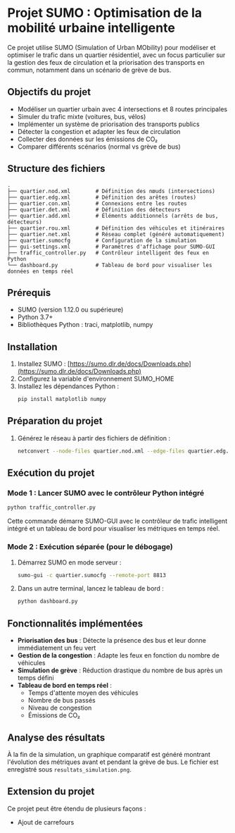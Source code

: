 # Projet SUMO : Optimisation de la mobilité urbaine intelligente

Ce projet utilise SUMO (Simulation of Urban MObility) pour modéliser et optimiser le trafic dans un quartier résidentiel, avec un focus particulier sur la gestion des feux de circulation et la priorisation des transports en commun, notamment dans un scénario de grève de bus.

## Objectifs du projet

- Modéliser un quartier urbain avec 4 intersections et 8 routes principales
- Simuler du trafic mixte (voitures, bus, vélos)
- Implémenter un système de priorisation des transports publics
- Détecter la congestion et adapter les feux de circulation
- Collecter des données sur les émissions de CO₂
- Comparer différents scénarios (normal vs grève de bus)

## Structure des fichiers

```
.
├── quartier.nod.xml        # Définition des nœuds (intersections)
├── quartier.edg.xml        # Définition des arêtes (routes)
├── quartier.con.xml        # Connexions entre les routes
├── quartier.det.xml        # Définition des détecteurs
├── quartier.add.xml        # Éléments additionnels (arrêts de bus, détecteurs)
├── quartier.rou.xml        # Définition des véhicules et itinéraires
├── quartier.net.xml        # Réseau complet (généré automatiquement)
├── quartier.sumocfg        # Configuration de la simulation
├── gui-settings.xml        # Paramètres d'affichage pour SUMO-GUI
├── traffic_controller.py   # Contrôleur intelligent des feux en Python
└── dashboard.py            # Tableau de bord pour visualiser les données en temps réel
```

## Prérequis

- SUMO (version 1.12.0 ou supérieure)
- Python 3.7+
- Bibliothèques Python : traci, matplotlib, numpy

## Installation

1. Installez SUMO : [https://sumo.dlr.de/docs/Downloads.php](https://sumo.dlr.de/docs/Downloads.php)
2. Configurez la variable d'environnement SUMO_HOME
3. Installez les dépendances Python :
   ```bash
   pip install matplotlib numpy
   ```

## Préparation du projet

1. Générez le réseau à partir des fichiers de définition :
   ```bash
   netconvert --node-files quartier.nod.xml --edge-files quartier.edg.xml --connection-files quartier.con.xml -o quartier.net.xml
   ```

## Exécution du projet

### Mode 1 : Lancer SUMO avec le contrôleur Python intégré

```bash
python traffic_controller.py
```

Cette commande démarre SUMO-GUI avec le contrôleur de trafic intelligent intégré et un tableau de bord pour visualiser les métriques en temps réel.

### Mode 2 : Exécution séparée (pour le débogage)

1. Démarrez SUMO en mode serveur :
   ```bash
   sumo-gui -c quartier.sumocfg --remote-port 8813
   ```

2. Dans un autre terminal, lancez le tableau de bord :
   ```bash
   python dashboard.py
   ```

## Fonctionnalités implémentées

- **Priorisation des bus** : Détecte la présence des bus et leur donne immédiatement un feu vert
- **Gestion de la congestion** : Adapte les feux en fonction du nombre de véhicules
- **Simulation de grève** : Réduction drastique du nombre de bus après un temps défini
- **Tableau de bord en temps réel** :
  - Temps d'attente moyen des véhicules
  - Nombre de bus passés
  - Niveau de congestion
  - Émissions de CO₂

## Analyse des résultats

À la fin de la simulation, un graphique comparatif est généré montrant l'évolution des métriques avant et pendant la grève de bus. Le fichier est enregistré sous `resultats_simulation.png`.

## Extension du projet

Ce projet peut être étendu de plusieurs façons :
- Ajout de carrefours